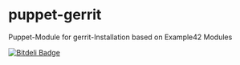 puppet-gerrit
=============

Puppet-Module for gerrit-Installation based on Example42 Modules

[![Bitdeli Badge](https://d2weczhvl823v0.cloudfront.net/gehel/puppet-gerrit/trend.png)](https://bitdeli.com/free "Bitdeli Badge")

